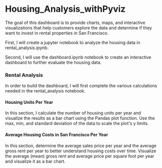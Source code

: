 # Housing_Analysis_withPyviz

The goal of this dashboard is to provide charts, maps, and interactive visualizations that help customers explore the data and determine if they want to invest in rental properties in San Francisco.

First, I will create a jupyter notebook to analyze the housing data in rental_analysis.ipynb.

Second, I will use the dashboard.ipynb notebook to create an interactive dashboard to further evaluate the housing data.

### Rental Analysis

In order to build the dashboard, I will first complete the various calculations needed in the rental_analysis notebook. 

#### Housing Units Per Year

In this section, I calculate the number of housing units per year and visualize the results as a bar chart using the Pandas plot function. Use the max, min, and standard deviation of the data to scale the plot's y limits.

#### Average Housing Costs in San Francisco Per Year

In this section, determine the average sales price per year and the average gross rent per year to better understand housing costs over time. Visualize the average (mean) gross rent and average price per square foot per year and visualize it as a bar chart.